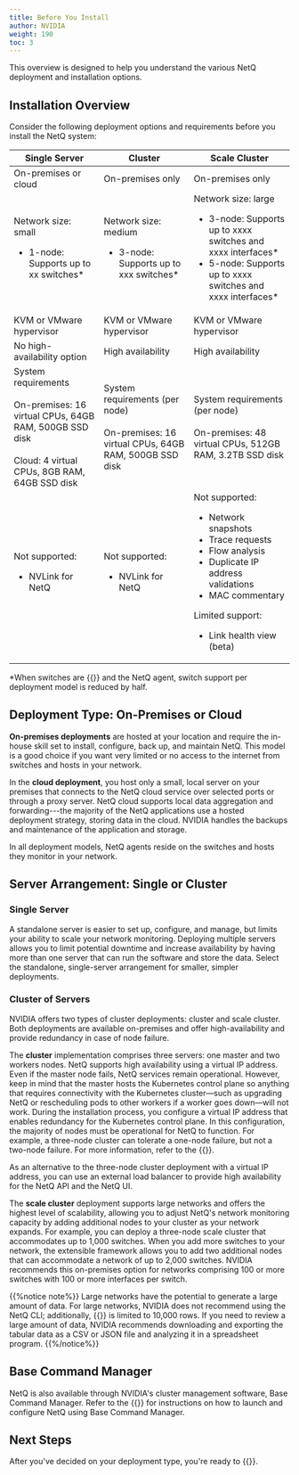 ```yaml
---
title: Before You Install
author: NVIDIA
weight: 190
toc: 3
---
```


This overview is designed to help you understand the various NetQ deployment and installation options. 

## Installation Overview

Consider the following deployment options and requirements before you install the NetQ system: <!--add BCM column?-->

| Single Server | Cluster| Scale Cluster |
| --- | --- | --- |
| On-premises or cloud | On-premises only | On-premises only |
| Network size: small<ul></ul><ul><li>1-node: Supports up to xx switches* </li></ul>| Network size: medium<ul><li>3-node: Supports up to xxx switches*</li></ul>|  Network size: large<ul><li>3-node: Supports up to xxxx switches and xxxx interfaces* </li><li>5-node: Supports up to xxxx switches and xxxx interfaces* </li></ul>|
| KVM or VMware hypervisor | KVM or VMware hypervisor | KVM or VMware hypervisor |
| No high-availability option | High availability | High availability |
| System requirements<br><br> On-premises: 16 virtual CPUs, 64GB RAM, 500GB SSD disk<br><br>Cloud: 4 virtual CPUs, 8GB RAM, 64GB SSD disk | System requirements (per node)<br><br> On-premises: 16 virtual CPUs, 64GB RAM, 500GB SSD disk<br>|  System requirements (per node)<br><br>On-premises: 48 virtual CPUs, 512GB RAM, 3.2TB SSD disk|
| Not supported:<ul><li>NVLink for NetQ</li> | Not supported:<ul><li>NVLink for NetQ</li>|  Not supported:<ul><li>Network snapshots</li><li>Trace requests</li><li>Flow analysis</li><li>Duplicate IP address validations</li><li>MAC commentary</li></ul> Limited support: <ul><li>Link health view (beta)</li></ul>|

*When switches are {{<link title="Integrate NetQ with Grafana/#requirements-and-support" text="configured with both OpenTelemetry (OTLP)">}} and the NetQ agent, switch support per deployment model is reduced by half.


## Deployment Type: On-Premises or Cloud

**On-premises deployments** are hosted at your location and require the in-house skill set to install, configure, back up, and maintain NetQ. This model is a good choice if you want very limited or no access to the internet from switches and hosts in your network. 

In the **cloud deployment**, you host only a small, local server on your premises that connects to the NetQ cloud service over selected ports or through a proxy server. NetQ cloud supports local data aggregation and forwarding---the majority of the NetQ applications use a hosted deployment strategy, storing data in the cloud. NVIDIA handles the backups and maintenance of the application and storage.

In all deployment models, NetQ agents reside on the switches and hosts they monitor in your network.

## Server Arrangement: Single or Cluster

### Single Server

A standalone server is easier to set up, configure, and manage, but limits your ability to scale your network monitoring. Deploying multiple servers allows you to limit potential downtime and increase availability by having more than one server that can run the software and store the data. Select the standalone, single-server arrangement for smaller, simpler deployments.

### Cluster of Servers

NVIDIA offers two types of cluster deployments: cluster and scale cluster. Both deployments are available on-premises and offer high-availability and provide redundancy in case of node failure. 

The **cluster** implementation comprises three servers: one master and two workers nodes. NetQ supports high availability using a virtual IP address. Even if the master node fails, NetQ services remain operational. However, keep in mind that the master hosts the Kubernetes control plane so anything that requires connectivity with the Kubernetes cluster&mdash;such as upgrading NetQ or rescheduling pods to other workers if a worker goes down&mdash;will not work. During the installation process, you configure a virtual IP address that enables redundancy for the Kubernetes control plane. In this configuration, the majority of nodes must be operational for NetQ to function. For example, a three-node cluster can tolerate a one-node failure, but not a two-node failure. For more information, refer to the {{<exlink url="https://etcd.io/docs/v3.3/faq/" text="etcd documentation">}}.

As an alternative to the three-node cluster deployment with a virtual IP address, you can use an external load balancer to provide high availability for the NetQ API and the NetQ UI.

The **scale cluster** deployment supports large networks and offers the highest level of scalability, allowing you to adjust NetQ's network monitoring capacity by adding additional nodes to your cluster as your network expands. For example, you can deploy a three-node scale cluster that accommodates up to 1,000 switches. When you add more switches to your network, the extensible framework allows you to add two additional nodes that can accommodate a network of up to 2,000 switches. NVIDIA recommends this on-premises option for networks comprising 100 or more switches with 100 or more interfaces per switch.  

{{%notice note%}}
Large networks have the potential to generate a large amount of data. For large networks, NVIDIA does not recommend using the NetQ CLI; additionally, {{<link title="Access Data with Cards/#table-settings" text="tabular data in the UI">}} is limited to 10,000 rows. If you need to review a large amount of data, NVIDIA recommends downloading and exporting the tabular data as a CSV or JSON file and analyzing it in a spreadsheet program.
{{%/notice%}}
## Base Command Manager

NetQ is also available through NVIDIA's cluster management software, Base Command Manager. Refer to the {{<exlink url="https://docs.nvidia.com/base-command-manager/#product-manuals" text="Base Command Manager administrator and containerization manuals">}} for instructions on how to launch and configure NetQ using Base Command Manager.

## Next Steps

After you've decided on your deployment type, you're ready to {{<link title="Install the NetQ System" text="install NetQ">}}.